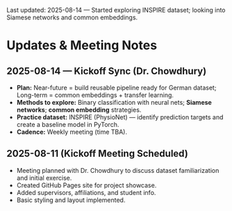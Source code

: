 <span class="last-updated">Last updated: 2025-08-14 — Started exploring INSPIRE dataset; looking into Siamese networks and common embeddings.</span>


# Updates & Meeting Notes

## 2025-08-14 — Kickoff Sync (Dr. Chowdhury)
- **Plan:** Near-future = build reusable pipeline ready for German dataset; Long-term = common embeddings + transfer learning.
- **Methods to explore:** Binary classification with neural nets; **Siamese networks**; **common embedding** strategies.
- **Practice dataset:** INSPIRE (PhysioNet) — identify prediction targets and create a baseline model in PyTorch.
- **Cadence:** Weekly meeting (time TBA).

## 2025-08-11 (Kickoff Meeting Scheduled)
- Meeting planned with Dr. Chowdhury to discuss dataset familiarization and initial exercise.
- Created GitHub Pages site for project showcase.
- Added supervisors, affiliations, and student info.
- Basic styling and layout implemented.
